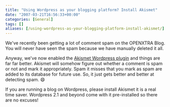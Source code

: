 ```yaml
---
title: "Using Wordpress as your blogging platform? Install Akismet"
date: "2007-03-21T16:56:33+00:00"
categories: [General]
tags: []
aliases: [/using-wordpress-as-your-blogging-platform-install-akismet/]
---
```


We've recently been getting a lot of comment spam on the OPENXTRA Blog. You will never have seen the spam because we have manually deleted it all.

Anyway, we've now enabled the [Akismet Wordpress plugin](http://akismet.com/) and things are far far better. Akismet will somehow figure out whether a comment is spam or not and mark it appropriately. Spam it misses that you mark as spam are added to its database for future use. So, it just gets better and better at detecting spam. :smile:

If you are running a blog on Wordpress, please install Akismet it is a real time saver. Wordpress 2.1 and beyond come with it pre-installed so there are no excuses!
